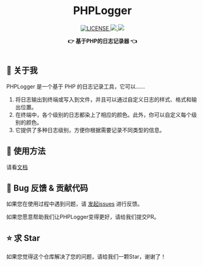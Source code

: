 <center>

<h1 align="center">PHPLogger</h1>

<p align="center">
  <a href="LICENSE">
    <img src="https://img.shields.io/badge/license-MIT-lightgrey.svg" alt="LICENSE">
  </a>
  <a href="https://github.com/TianjiuApp" title="点击访问">
    <img src="https://img.shields.io/badge/Author-TianjiuApp%20Team-blue.svg">
  </a>
  <a href="https://github.com/TianjiuApp/PHPLogger/blob/master/README.md" title="点击访问">
    <img src="https://img.shields.io/badge/Readme-English-green.svg">
  </a>
</p>

<div align="center">
  <strong>👉 基于PHP的日志记录器 👈</strong><br>
</div>
</center><br>

## 🎨 关于我
PHPLogger 是一个基于 PHP 的日志记录工具，它可以......
1. 将日志输出到终端或写入到文件，并且可以通过自定义日志的样式、格式和输出位置。
2. 在终端中，各个级别的日志都染上了相应的颜色。此外，你可以自定义每个级别的颜色。
3. 它提供了多种日志级别，方便你根据需要记录不同类型的信息。

## 💽 使用方法
请看[文档](https://github.com/TianjiuApp/PHPLogger/wiki)

## 🐞 Bug 反馈 & 贡献代码

如果您在使用过程中遇到问题，请 [发起issues](https://github.com/TianjiuApp/PHPLogger/issues) 进行反馈。

如果您愿意帮助我们让PHPLogger变得更好，请给我们提交PR。

## ⭐ 求 Star

如果您觉得这个仓库解决了您的问题，请给我们一颗Star，谢谢了！
